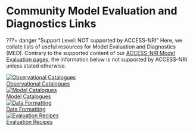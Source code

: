 # Community Model Evaluation and Diagnostics Links

???+ danger "Support Level: NOT supported by ACCESS-NRI"
    Here, we collate lists of useful resources for Model Evaluation and Diagnostics (MED). Contrary to the supported content of our [ACCESS-NRI Model Evaluation pages](/model_evaluation/index.md), the information below is not supported by ACCESS-NRI unless stated otherwise.

<div class="card-container" style="flex-wrap:nowrap;">
    <a href="community_observational_catalogs" class="vertical-card aspect-ratio1to1">
        <div class="card-image-container">
            <img class="img-cover" src="/assets/model_evaluation/model_evaluation_obs_catalog.jpg" alt="Observational Catalogues">
        </div>
        <div class="card-text-container   bold">Observational Catalogues</div>
    </a>
    <a href="community_model_catalogs" class="vertical-card aspect-ratio1to1">
        <div class="card-image-container">
            <img class="img-contain white-background with-padding" src="/assets/model_evaluation/model_evaluation_model_catalog.jpg" alt="Model Catalogues">
        </div>
        <div class="card-text-container bold">Model Catalogues</div>
    </a>
</div>
<div class="card-container" style="flex-wrap:nowrap;">
    <a href="community_data_processing" class="vertical-card aspect-ratio1to1">
        <div class="card-image-container">
            <img class="img-cover" src="/assets/model_evaluation/model_evaluation_formatting.jpg" alt="Data Formatting">
        </div>
        <div class="card-text-container   bold">Data Formatting</div>
    </a>
    <a href="community_med_recipes" class="vertical-card aspect-ratio1to1">
        <div class="card-image-container">
            <img class="img-cover" src="/assets/model_evaluation/model_evaluation_recipe.jpg" alt="Evaluation Recipes">
        </div>
        <div class="card-text-container   bold">Evaluation Recipes</div>
    </a>
</div>

